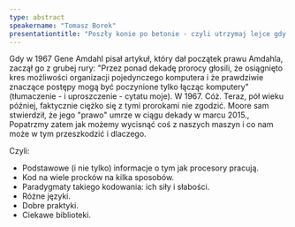 ```yaml
---
type: abstract
speakername: "Tomasz Borek"
presentationtitle: "Poszły konie po betonie - czyli utrzymaj lejce gdy ciągniesz na wiele procków"
---
```

Gdy w 1967 Gene Amdahl pisał artykuł, który dał początek prawu Amdahla, zaczął go z grubej rury: "Przez ponad dekadę prorocy głosili, że osiągnięto kres możliwości organizacji pojedynczego komputera i że prawdziwie znaczące postępy mogą być poczynione tylko łącząc komputery" (tłumaczenie - i uproszczenie - cytatu moje). W 1967. Cóż. Teraz, pół wieku później, faktycznie ciężko się z tymi prorokami nie zgodzić. Moore sam stwierdził, że jego "prawo" umrze w ciągu dekady w marcu 2015., Popatrzmy zatem jak możemy wycisnąć coś z naszych maszyn i co nam może w tym przeszkodzić i dlaczego.

Czyli:

* Podstawowe (i nie tylko) informacje o tym jak procesory pracują.
* Kod na wiele procków na kilka sposobów.
* Paradygmaty takiego kodowania: ich siły i słabości.
* Różne języki.
* Dobre praktyki.
* Ciekawe biblioteki.

